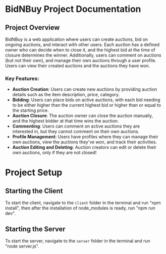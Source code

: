 # BidNBuy Project Documentation

## Project Overview
BidNBuy is a web application where users can create auctions, bid on ongoing auctions, and interact with other users. Each auction has a defined owner who can decide when to close it, and the highest bid at the time of closure determines the winner. Additionally, users can comment on auctions (but not their own), and manage their own auctions through a user profile. Users can view their created auctions and the auctions they have won.

### Key Features:
- **Auction Creation**: Users can create new auctions by providing auction details such as the item description, price, category.
- **Bidding**: Users can place bids on active auctions, with each bid needing to be either higher than the current highest bid or higher than or equal to the starting price.
- **Auction Closure**: The auction owner can close the auction manually, and the highest bidder at that time wins the auction.
- **Commenting**: Users can comment on active auctions they are interested in, but they cannot comment on their own auctions.
- **Profile Management**: Users have profiles where they can manage their own auctions, view the auctions they've won, and track their activities.
- **Auction Editing and Deleting**: Auction creators can edit or delete their own auctions, only if they are not closed!

# Project Setup

## Starting the Client
To start the client, navigate to the `client` folder in the terminal and run "npm install", then after the installation of node_modules is ready, run "npm run dev".

## Starting the Server
To start the server, navigate to the `server` folder in the terminal and run "node server.js".